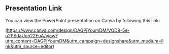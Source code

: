 ## Presentation Link

You can view the PowerPoint presentation on Canva by following this link:

(https://www.canva.com/design/DAGPjYoumDM/VOD8-5e-u2PSdaUo522EuA/view?utm_content=DAGPjYoumDM&utm_campaign=designshare&utm_medium=link&utm_source=editor)
